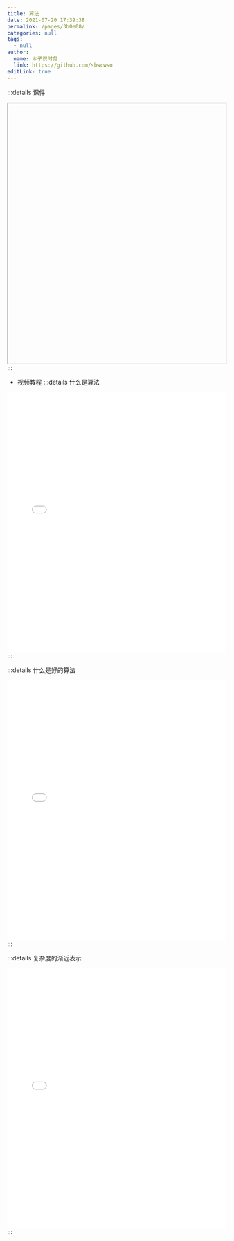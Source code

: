 ```yaml
---
title: 算法
date: 2021-07-20 17:39:38
permalink: /pages/3b0e08/
categories: null
tags: 
  - null
author: 
  name: 木子识时务
  link: https://github.com/sbwcwso
editLink: true
---
```


:::details 课件
<iframe :src="$withBase('/pdf/数据结构/第一讲-2-什么是算法.pdf')" width="100%" height="600"></iframe>
:::

- 视频教程
:::details 什么是算法
<iframe width="100%" height="600" src="//player.bilibili.com/player.html?aid=18586085&bvid=BV1JW411i731&cid=30323264&page=5" scrolling="no" border="0" frameborder="no" framespacing="0" allowfullscreen="true"> </iframe>
:::

:::details 什么是好的算法
<iframe width="100%" height="600" src="//player.bilibili.com/player.html?aid=18586085&bvid=BV1JW411i731&cid=30323265&page=6" scrolling="no" border="0" frameborder="no" framespacing="0" allowfullscreen="true"> </iframe>
:::

:::details 复杂度的渐近表示
<iframe width="100%" height="600" src="//player.bilibili.com/player.html?aid=18586085&bvid=BV1JW411i731&cid=30323266&page=7" scrolling="no" border="0" frameborder="no" framespacing="0" allowfullscreen="true"> </iframe>
:::
